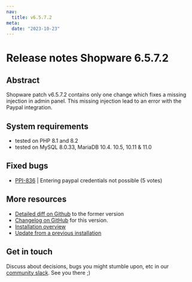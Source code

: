 ```yaml
---
nav:
  title: v6.5.7.2
meta:
  date: "2023-10-23"
---
```

# Release notes Shopware 6.5.7.2

## Abstract

Shopware patch v6.5.7.2 contains only one change which fixes a missing injection in admin panel. This missing injection lead to an error with the Paypal integration.

## System requirements

* tested on PHP 8.1 and 8.2
* tested on MySQL 8.0.33, MariaDB 10.4. 10.5, 10.11 & 11.0

## Fixed bugs

* [PPI-836](https://issues.shopware.com/issues/PPI-836) | Entering paypal credentials not possible  (5 votes)

## More resources

* [Detailed diff on Github](https://github.com/shopware/shopware/compare/v6.5.7.1...v6.5.7.2) to the former version
* [Changelog on GitHub](https://github.com/shopware/shopware/blob/v6.5.7.2/CHANGELOG.md) for this version.
* [Installation overview](https://developer.shopware.com/docs/guides/installation/)
* [Update from a previous installation](https://developer.shopware.com/docs/guides/installation/template.html#update-shopware)

## Get in touch

Discuss about decisions, bugs you might stumble upon, etc in our [community slack](https://slack.shopware.com). See you there ;)
